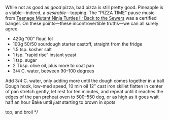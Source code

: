 
While not as good as _good_ pizza, bad pizza is still pretty good. Pineapple is a viable—indeed, a _desirable_—topping. The “PIZZA TIME” pause music from [Teenage Mutant Ninja Turtles II: Back to the Sewers](https://www.youtube.com/watch?v=S49KFB65poQ) was a certified banger. On these points—these incontrovertible truths—we can all surely agree.

* 420g “00” flour, lol
* 100g 50/50 sourdough starter castoff, straight from the fridge
* 1.5 tsp. kosher salt
* 1 tsp. “rapid rise” instant yeast
* 1 tsp. sugar
* 2 Tbsp. olive oil, plus more to coat pan
* 3/4 C. water, between 90–100 degrees

Add 3/4 C. water, only adding more until the dough comes together in a ball
Dough hook, low-med speed, 10 min
oil 12" cast iron skillet
flatten in center of pan
stretch gently, let rest for ten minutes, and repeat until it reaches the edges of the pan
preheat oven to 500–550 deg, or as high as it goes
wait half an hour
Bake until _just_ starting to brown in spots

top, and broil
*/
